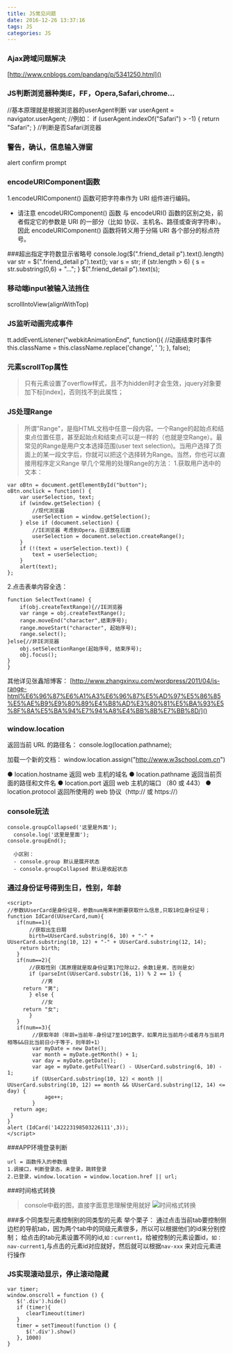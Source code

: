 ```yaml
---
title: JS常见问题
date: 2016-12-26 13:37:16
tags: JS
categories: JS
---
```


### Ajax跨域问题解决
[http://www.cnblogs.com/pandang/p/5341250.html]()

### JS判断浏览器种类IE，FF，Opera,Safari,chrome...

//基本原理就是根据浏览器的userAgent判断
var userAgent = navigator.userAgent; 
//例如：
if (userAgent.indexOf("Safari") > -1) {
        return "Safari";
} //判断是否Safari浏览器

### 警告，确认，信息输入弹窗
alert confirm prompt

### encodeURIComponent函数
1.encodeURIComponent() 函数可把字符串作为 URI 组件进行编码。
* 请注意 encodeURIComponent() 函数 与 encodeURI() 函数的区别之处，前者假定它的参数是 URI 的一部分（比如        协议、主机名、路径或查询字符串）。因此 encodeURIComponent() 函数将转义用于分隔 URI 各个部分的标点符号。

###超出指定字符数显示省略号
console.log($(".friend_detail p").text().length)
    var str = $(".friend_detail p").text();
    var s = str;
    if (str.length > 6) {
        s = str.substring(0,6) + "...";
    }
    $(".friend_detail p").text(s);

### 移动端input被输入法挡住
scrollIntoView(alignWithTop)

### JS监听动画完成事件
tt.addEventListener("webkitAnimationEnd", function(){ //动画结束时事件 
this.className = this.className.replace('change', ' '); 
}, false); 

### 元素scrollTop属性
> 只有元素设置了overflow样式，且不为hidden时才会生效，jquery对象要加下标[index]，否则找不到此属性；

### JS处理Range
>所谓"Range"，是指HTML文档中任意一段内容。一个Range的起始点和结束点位置任意，甚至起始点和结束点可以是一样的（也就是空Range）。最常见的Range是用户文本选择范围(user text selection)。当用户选择了页面上的某一段文字后，你就可以把这个选择转为Range。当然，你也可以直接用程序定义Range
>举几个常用的处理Range的方法：
1.获取用户选中的文本：
```
var oBtn = document.getElementById("button");
oBtn.onclick = function() {
    var userSelection, text;
    if (window.getSelection) { 
        //现代浏览器
        userSelection = window.getSelection();
    } else if (document.selection) { 
        //IE浏览器 考虑到Opera，应该放在后面
        userSelection = document.selection.createRange();
    }
    if (!(text = userSelection.text)) {
        text = userSelection;
    }
    alert(text);
};
```
2.点击表单内容全选：
```
function SelectText(name) {
	if(obj.createTextRange){//IE浏览器
    var range = obj.createTextRange();              
    range.moveEnd("character",结束序号);
    range.moveStart("character", 起始序号);
    range.select();
}else{//非IE浏览器
    obj.setSelectionRange(起始序号, 结束序号);
    obj.focus();
}
}
```
其他详见张鑫旭博客：
[http://www.zhangxinxu.com/wordpress/2011/04/js-range-html%E6%96%87%E6%A1%A3%E6%96%87%E5%AD%97%E5%86%85%E5%AE%B9%E9%80%89%E4%B8%AD%E3%80%81%E5%BA%93%E5%8F%8A%E5%BA%94%E7%94%A8%E4%BB%8B%E7%BB%8D/]()


### window.location
返回当前 URL 的路径名：
console.log(location.pathname);

加载一个新的文档：
window.location.assign("http://www.w3school.com.cn")

  ● location.hostname 返回 web 主机的域名
  ● location.pathname 返回当前页面的路径和文件名
  ● location.port 返回 web 主机的端口 （80 或 443）
  ● location.protocol 返回所使用的 web 协议（http:// 或 https://）

### console玩法
```
console.groupCollapsed('这里是外面');
  console.log('这里是里面');
console.groupEnd();

  小区别：
  - console.group 默认是展开状态
  - console.groupCollapsed 默认是收起状态
```

### 通过身份证号得到生日，性别，年龄
```
<script>
//参数UUserCard是身份证号，参数num用来判断要获取什么信息,只取18位身份证号；
function IdCard(UUserCard,num){
   if(num==1){
       //获取出生日期
       birth=UUserCard.substring(6, 10) + "-" + UUserCard.substring(10, 12) + "-" + UUserCard.substring(12, 14);
    return birth;
   }
   if(num==2){
       //获取性别（其原理就是取身份证第17位除以2，余数1是男，否则是女）
       if (parseInt(UUserCard.substr(16, 1)) % 2 == 1) {
           //男
     return "男";
       } else {
           //女
     return "女";
       }
   }
   if(num==3){
        //获取年龄（年龄=当前年-身份证7至10位数字，如果月比当前月小或者月与当前月相等&&日比当前日小于等于，则年龄+1）
        var myDate = new Date();
        var month = myDate.getMonth() + 1;
        var day = myDate.getDate();
        var age = myDate.getFullYear() - UUserCard.substring(6, 10) - 1;
        if (UUserCard.substring(10, 12) < month || UUserCard.substring(10, 12) == month && UUserCard.substring(12, 14) <= day) {
            age++;
        }
  return age;
 }
}
alert (IdCard('142223198503226111',3));
</script>
```

###APP环境登录判断
```
url = 函数传入的参数值
1.调接口，判断登录态，未登录，跳转登录
2.已登录，window.location = window.location.href || url;
```

###时间格式转换
>console中截的图，直接字面意思理解使用就好
![时间格式转换](http://ota5i8p1g.bkt.clouddn.com/timeFormat.png)

###多个同类型元素控制别的同类型的元素
举个栗子：
通过点击当前tab要控制侧边栏的导航tab，因为两个tab中的同级元素很多，所以可以根据他们的id来分别控制；
给点击的tab元素设置不同的id,`如：current1`，给被控制的元素设置id，`如：nav-current1`,与点击的元素id对应就好，然后就可以根据`nav-xxx`
来对应元素进行操作

### JS实现滚动显示，停止滚动隐藏
```
var timer;
window.onscroll = function () {
   $('.div').hide()
   if (timer){
      clearTimeout(timer)
   }
   timer = setTimeout(function () {
      $('.div').show()
   }, 1000)
}
```

